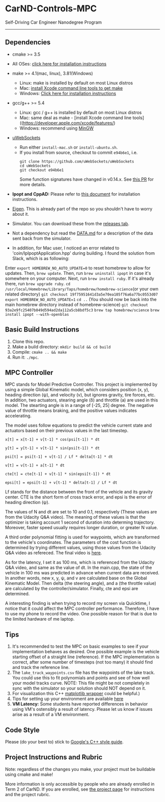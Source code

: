 # CarND-Controls-MPC
Self-Driving Car Engineer Nanodegree Program

---

## Dependencies

* cmake >= 3.5
 * All OSes: [click here for installation instructions](https://cmake.org/install/)
* make >= 4.1(mac, linux), 3.81(Windows)
  * Linux: make is installed by default on most Linux distros
  * Mac: [install Xcode command line tools to get make](https://developer.apple.com/xcode/features/)
  * Windows: [Click here for installation instructions](http://gnuwin32.sourceforge.net/packages/make.htm)
* gcc/g++ >= 5.4
  * Linux: gcc / g++ is installed by default on most Linux distros
  * Mac: same deal as make - [install Xcode command line tools]((https://developer.apple.com/xcode/features/)
  * Windows: recommend using [MinGW](http://www.mingw.org/)
* [uWebSockets](https://github.com/uWebSockets/uWebSockets)
  * Run either `install-mac.sh` or `install-ubuntu.sh`.
  * If you install from source, checkout to commit `e94b6e1`, i.e.
    ```
    git clone https://github.com/uWebSockets/uWebSockets
    cd uWebSockets
    git checkout e94b6e1
    ```
    Some function signatures have changed in v0.14.x. See [this PR](https://github.com/udacity/CarND-MPC-Project/pull/3) for more details.

* **Ipopt and CppAD:** Please refer to [this document](https://github.com/udacity/CarND-MPC-Project/blob/master/install_Ipopt_CppAD.md) for installation instructions.
* [Eigen](http://eigen.tuxfamily.org/index.php?title=Main_Page). This is already part of the repo so you shouldn't have to worry about it.
* Simulator. You can download these from the [releases tab](https://github.com/udacity/self-driving-car-sim/releases).
* Not a dependency but read the [DATA.md](./DATA.md) for a description of the data sent back from the simulator.
* In addition, for Mac user, I noticed an error related to 'coin/IpIpoptApplication.hpp' during building. I found the solution from Slack, which is as following: 

Enter `export HOMEBREW_NO_AUTO_UPDATE=0` to reset homebrew to allow for updates. Then,  `brew update`.
Then, run `brew uninstall ipopt` in case it's somewhere on your computer.
Next, run `brew install ruby`. If it's already there, run `brew upgrade ruby`.
`cd /usr/local/Homebrew/Library/Taps/homebrew/homebrew-science` ​ (or your own related directory)
`git checkout 19f75951641d3a5e70ea105f76a6a77bc0553d07`
`export HOMEBREW_NO_AUTO_UPDATE=1`
`cd ..` (You should now be back into the main homebrew directory instead of homebrew-science)
`git checkout 93a2e9fc25407b049d594ad2da112a5cb8bdf5c3`
`brew tap homebrew/science`
`brew install ipopt --with-openblas` 

## Basic Build Instructions

1. Clone this repo.
2. Make a build directory: `mkdir build && cd build`
3. Compile: `cmake .. && make`
4. Run it: `./mpc`.

## MPC Controller

MPC stands for Model Predictive Controller. This project is implemented by using a simple Global Kinematic model, which considers position (x, y), heading direction (ψ), and velocity (v), but ignores gravity, tire forces, etc. In addition, two actuators, stearing angle (δ) and throttle (a) are used in this model. The stearting angle is in a range of [-25, 25] degree. The negative value of throttle means braking, and the positive values indicates accelerating. 

The model uses follow equations to predict the vehicle current state and actuators based on their previous values in the last timestep.
```
x[t] = x[t-1] + v[t-1] * cos(psi[t-1]) * dt

y[t] = y[t-1] + v[t-1] * sin(psi[t-1]) * dt

psi[t] = psi[t-1] + v[t-1] / Lf * delta[t-1] * dt

v[t] = v[t-1] + a[t-1] * dt

cte[t] = cte[t-1] + v[t-1] * sin(epsi[t-1]) * dt

epsi[t] = epsi[t-1] + v[t-1] * delta[t-1] / Lf * dt
```
Lf stands for the distance between the front of the vehicle and its gravity center. CTE is the short form of cross track error, and epsi is the error of heading direction (ψ).

The values of N and dt are set to 10 and 0.1, respectively (These values are from the Udacity Q&A video). The meaning of these values is that the optimizer is taking account 1 second of duration into determing trajectory. Moreover, faster speed usually requires longer duration, or greater N value. 

A third order polynomial fitting is used for waypoints, which are transformed to the vehicle's coordinates. The parameters of the cost function is determined by trying different values, using those values from the Udacity Q&A video as refereced. The final video is [here](https://youtu.be/YRigWV7o3Hw).

As for the latency, I set it as 100 ms, which is referenced from the Udacity Q&A video, and same as the value of dt. In the main.cpp, the state of the vehicle in 100 ms was predicted in advance when current data are received. In another words, new x, y, ψ, and v are calculated base on the Global Kinematic Model. Then delta (the steering angle), and a (the throttle value) are calculated by the controller/simulator. Finally, cte and epsi are determined. 

A interesting finding is when trying to record my screen via Quicktime, I notice that it could affect the MPC controller performance. Therefore, I have to use my phone to record the video. One possible reason for that is due to the limited hardware of me laptop. 

## Tips

1. It's recommended to test the MPC on basic examples to see if your implementation behaves as desired. One possible example
is the vehicle starting offset of a straight line (reference). If the MPC implementation is correct, after some number of timesteps
(not too many) it should find and track the reference line.
2. The `lake_track_waypoints.csv` file has the waypoints of the lake track. You could use this to fit polynomials and points and see of how well your model tracks curve. NOTE: This file might be not completely in sync with the simulator so your solution should NOT depend on it.
3. For visualization this C++ [matplotlib wrapper](https://github.com/lava/matplotlib-cpp) could be helpful.)
4.  Tips for setting up your environment are available [here](https://classroom.udacity.com/nanodegrees/nd013/parts/40f38239-66b6-46ec-ae68-03afd8a601c8/modules/0949fca6-b379-42af-a919-ee50aa304e6a/lessons/f758c44c-5e40-4e01-93b5-1a82aa4e044f/concepts/23d376c7-0195-4276-bdf0-e02f1f3c665d)
5. **VM Latency:** Some students have reported differences in behavior using VM's ostensibly a result of latency.  Please let us know if issues arise as a result of a VM environment.

## Code Style

Please (do your best to) stick to [Google's C++ style guide](https://google.github.io/styleguide/cppguide.html).

## Project Instructions and Rubric

Note: regardless of the changes you make, your project must be buildable using
cmake and make!

More information is only accessible by people who are already enrolled in Term 2
of CarND. If you are enrolled, see [the project page](https://classroom.udacity.com/nanodegrees/nd013/parts/40f38239-66b6-46ec-ae68-03afd8a601c8/modules/f1820894-8322-4bb3-81aa-b26b3c6dcbaf/lessons/b1ff3be0-c904-438e-aad3-2b5379f0e0c3/concepts/1a2255a0-e23c-44cf-8d41-39b8a3c8264a)
for instructions and the project rubric.
